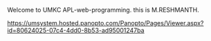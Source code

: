 Welcome to UMKC APL-web-programming.
this is M.RESHMANTH.





https://umsystem.hosted.panopto.com/Panopto/Pages/Viewer.aspx?id=80624025-07c4-4dd0-8b53-ad95001247ba
